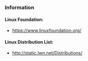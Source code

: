 ### Information

#### Linux Foundation:
- https://www.linuxfoundation.org/

#### Linux Distribution List:
- http://static.lwn.net/Distributions/